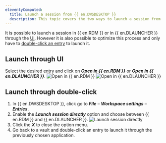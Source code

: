 ```yaml
---
eleventyComputed:
  title: Launch a session from {{ en.DWSDESKTOP }}
  description: This topic covers the two ways to launch a session from {{ en.DWSDESKTOP }}.
---
```

It is possible to launch a session in {{ en.RDM }} or in {{ en.DLAUNCHER }} through the [UI](#launch-through-ui). However it is also possible to optimize this process and only have to [double-click an entry](#launch-through-double-click) to launch it.

## Launch through UI
Select the desired entry and click on ***Open in {{ en.RDM }}*** or ***Open in {{ en.DLAUNCHER }}***.
![Open in {{ en.RDM }}](https://webdevolutions.azureedge.net/docs/en/kb/KB0145.png)
![Open in {{ en.DLAUNCHER }}](https://webdevolutions.azureedge.net/docs/en/kb/KB0146.png)

## Launch through double-click
1. In {{ en.DWSDESKTOP }}, click go to ***File*** – ***Workspace settings*** – ***Entries***.
1. Enable the ***Launch session directly*** option and choose between {{ en.RDM }} and {{ en.DLAUNCHER }}.
![Launch session directly](https://webdevolutions.azureedge.net/docs/en/kb/KB0147.png)
1. Click the ***X*** to close the option menu.
1. Go back to a vault and double-click an entry to launch it through the previously chosen application.
